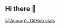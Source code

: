 ## Hi there 👋

[![Anurag's GitHub stats](https://github-readme-stats.vercel.app/api?username=hiShujie)](https://github.com/anuraghazra/github-readme-stats)
